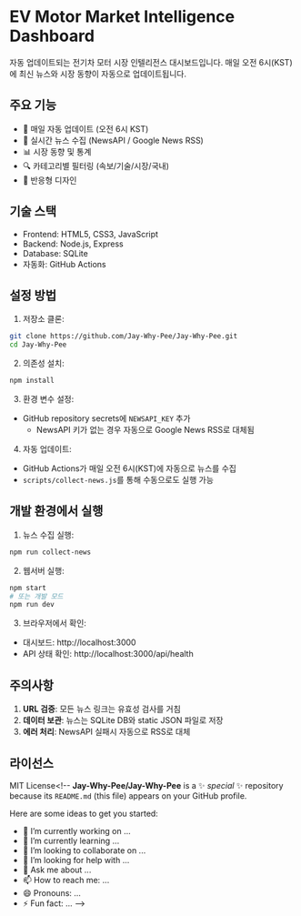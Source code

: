 # EV Motor Market Intelligence Dashboard

자동 업데이트되는 전기차 모터 시장 인텔리전스 대시보드입니다. 매일 오전 6시(KST)에 최신 뉴스와 시장 동향이 자동으로 업데이트됩니다.

## 주요 기능

- 🔄 매일 자동 업데이트 (오전 6시 KST)
- 📰 실시간 뉴스 수집 (NewsAPI / Google News RSS)
- 📊 시장 동향 및 통계
- 🔍 카테고리별 필터링 (속보/기술/시장/국내)
- 📱 반응형 디자인

## 기술 스택

- Frontend: HTML5, CSS3, JavaScript
- Backend: Node.js, Express
- Database: SQLite
- 자동화: GitHub Actions

## 설정 방법

1. 저장소 클론:
```bash
git clone https://github.com/Jay-Why-Pee/Jay-Why-Pee.git
cd Jay-Why-Pee
```

2. 의존성 설치:
```bash
npm install
```

3. 환경 변수 설정:
- GitHub repository secrets에 `NEWSAPI_KEY` 추가
  - NewsAPI 키가 없는 경우 자동으로 Google News RSS로 대체됨

4. 자동 업데이트:
- GitHub Actions가 매일 오전 6시(KST)에 자동으로 뉴스를 수집
- `scripts/collect-news.js`를 통해 수동으로도 실행 가능

## 개발 환경에서 실행

1. 뉴스 수집 실행:
```bash
npm run collect-news
```

2. 웹서버 실행:
```bash
npm start
# 또는 개발 모드
npm run dev
```

3. 브라우저에서 확인:
- 대시보드: http://localhost:3000
- API 상태 확인: http://localhost:3000/api/health

## 주의사항

1. **URL 검증**: 모든 뉴스 링크는 유효성 검사를 거침
2. **데이터 보관**: 뉴스는 SQLite DB와 static JSON 파일로 저장
3. **에러 처리**: NewsAPI 실패시 자동으로 RSS로 대체

## 라이선스

MIT License<!--
**Jay-Why-Pee/Jay-Why-Pee** is a ✨ _special_ ✨ repository because its `README.md` (this file) appears on your GitHub profile.

Here are some ideas to get you started:

- 🔭 I’m currently working on ...
- 🌱 I’m currently learning ...
- 👯 I’m looking to collaborate on ...
- 🤔 I’m looking for help with ...
- 💬 Ask me about ...
- 📫 How to reach me: ...
- 😄 Pronouns: ...
- ⚡ Fun fact: ...
-->
